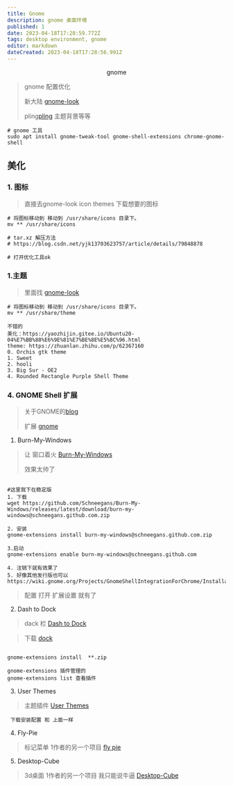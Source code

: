```yaml
---
title: Gnome
description: gnome 桌面环境
published: 1
date: 2023-04-18T17:28:59.772Z
tags: desktop environment, gnome
editor: markdown
dateCreated: 2023-04-18T17:28:56.991Z
---
```


<center>gnome</center>



> gnome 配置优化
> 
> 新大陆 [gnome-look](https://www.gnome-look.org/browse/)
> 
> pling[pling](https://www.pling.com/) 主题背景等等

```shell 
# gnome 工具
sudo apt install gnome-tweak-tool gnome-shell-extensions chrome-gnome-shell
```





## 美化

### 1. 图标

> 直接去gnome-look icon themes 下载想要的图标

```shell
# 将图标移动到 移动到 /usr/share/icons 目录下。
mv ** /usr/share/icons

# tar.xz 解压方法
# https://blog.csdn.net/yjk13703623757/article/details/79848878

# 打开优化工具ok
```

### 1.主题
> 里面找 [gnome-look](https://www.gnome-look.org/browse?cat=135&ord=latest)

```shell
# 将图标移动到 移动到 /usr/share/icons 目录下。
mv ** /usr/share/theme

不错的
美化：https://yaozhijin.gitee.io/Ubuntu20-04%E7%BB%88%E6%9E%81%E7%BE%8E%E5%8C%96.html
theme: https://zhuanlan.zhihu.com/p/62367160
0. Orchis gtk theme
1. Sweet
2. hooli 
3. Big Sur - OE2
4. Rounded Rectangle Purple Shell Theme

```


### 4. GNOME Shell 扩展

> 关于GNOME的[blog](https://zhuanlan.zhihu.com/p/71588449)
> 
> 扩展 [gnome](https://extensions.gnome.org/)

1. Burn-My-Windows
> 让 窗口着火 [Burn-My-Windows](https://github.com/Schneegans/Burn-My-Windows)
> 
> 效果太帅了


```shell

#这里我下在稳定版
1. 下载
wget https://github.com/Schneegans/Burn-My-Windows/releases/latest/download/burn-my-windows@schneegans.github.com.zip

2. 安装
gnome-extensions install burn-my-windows@schneegans.github.com.zip

3.启动
gnome-extensions enable burn-my-windows@schneegans.github.com

4. 注销下就有效果了
5. 好像其他发行版也可以 
https://wiki.gnome.org/Projects/GnomeShellIntegrationForChrome/Installation
```
> 配置 打开 扩展设置   就有了


2. Dash to Dock 
> dack 栏 [Dash to Dock ](https://github.com/micheleg/dash-to-dock/)

> 下载 [dock](https://extensions.gnome.org/extension/307/dash-to-dock/)

```shell

gnome-extensions install  **.zip

gnome-extensions 插件管理的 
gnome-extensions list 查看插件
```

3. User Themes 
> 主题插件 [User Themes](https://extensions.gnome.org/extension/19/user-themes/)

```shell
 下载安装配置 和 上面一样
```

4. Fly-Pie
>  标记菜单   1作者的另一个项目 [fly pie](https://github.com/Schneegans/Fly-Pie)

5. Desktop-Cube
> 3d桌面  1作者的另一个项目 我只能说牛逼 [Desktop-Cube](https://github.com/Schneegans/Desktop-Cube/)





